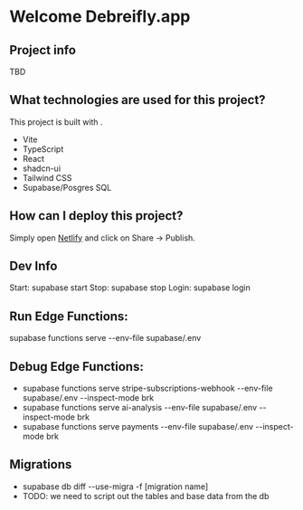 # Welcome Debreifly.app

## Project info

TBD

## What technologies are used for this project?

This project is built with .

- Vite
- TypeScript
- React
- shadcn-ui
- Tailwind CSS
- Supabase/Posgres SQL

## How can I deploy this project?

Simply open [Netlify](https://app.netlify.com) and click on Share -> Publish.

## Dev Info

Start: supabase start
Stop: supabase stop
Login: supabase login

## Run Edge Functions: 
supabase functions serve --env-file supabase/.env

## Debug Edge Functions: 
- supabase functions serve stripe-subscriptions-webhook --env-file supabase/.env --inspect-mode brk
- supabase functions serve ai-analysis --env-file supabase/.env --inspect-mode brk
- supabase functions serve payments --env-file supabase/.env --inspect-mode brk

## Migrations
 - supabase db diff --use-migra -f [migration name]
 - TODO: we need to script out the tables and base data from the db
